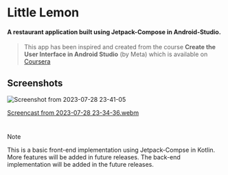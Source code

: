# Little Lemon

#### A restaurant application built using Jetpack-Compose in Android-Studio.


> This app has been inspired and created from the course **Create the User Interface in Android Studio** (by Meta) which is available on [Coursera](https://www.coursera.org/learn/create-the-user-interface-android-studio)  


## Screenshots


![Screenshot from 2023-07-28 23-41-05](https://github.com/Ashwani1330/Little_Lemon/assets/84962178/86b50826-59c2-480c-a49e-dcbde6ac2a65)

[Screencast from 2023-07-28 23-34-36.webm](https://github.com/Ashwani1330/Little_Lemon/assets/84962178/b9d0c7f8-4dc9-475d-aec4-9cdf3865ed8a)

#
> [!Note]
> This is a basic front-end implementation using Jetpack-Compse in Kotlin. More features will be added in future releases. The back-end implementation will be added in the future releases.
